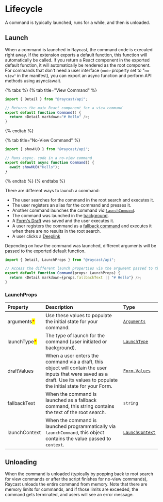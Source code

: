 # Lifecycle

A command is typically launched, runs for a while, and then is unloaded.

## Launch

When a command is launched in Raycast, the command code is executed right away. If the extension exports a default function, this function will automatically be called. If you return a React component in the exported default function, it will automatically be rendered as the root component. For commands that don't need a user interface (`mode` property set to "`no-view"` in the manifest), you can export an async function and perform API methods using async/await.

{% tabs %}
{% tab title="View Command" %}

```typescript
import { Detail } from "@raycast/api";

// Returns the main React component for a view command
export default function Command() {
  return <Detail markdown="# Hello" />;
}
```

{% endtab %}

{% tab title="No-View Command" %}

```typescript
import { showHUD } from "@raycast/api";

// Runs async. code in a no-view command
export default async function Command() {
  await showHUD("Hello");
}
```

{% endtab %}
{% endtabs %}

There are different ways to launch a command:

- The user searches for the command in the root search and executes it.
- The user registers an alias for the command and presses it.
- Another command launches the command _via_ [`launchCommand`](../../api-reference/command.md#launchcommand).
- The command was launched in the [background](./background-refresh.md).
- A [Form's Draft](../../api-reference/user-interface/form.md#drafts) was saved and the user executes it.
- A user registers the command as a [fallback command](https://manual.raycast.com/fallback-commands) and executes it when there are no results in the root search.
- A user clicks a [Deeplink](./deeplinks.md)

Depending on how the command was launched, different arguments will be passed to the exported default function.

```typescript
import { Detail, LaunchProps } from "@raycast/api";

// Access the different launch properties via the argument passed to the function
export default function Command(props: LaunchProps) {
  return <Detail markdown={props.fallbackText || "# Hello"} />;
}
```

### LaunchProps

| Property | Description | Type |
| :--- | :--- | :--- |
| arguments<mark style="color:red;">*</mark> | Use these values to populate the initial state for your command. | <code>[Arguments](arguments.md#arguments)</code> |
| launchType<mark style="color:red;">*</mark> | The type of launch for the command (user initiated or background). | <code>[LaunchType](../../api-reference/environment.md#launchtype)</code> |
| draftValues | When a user enters the command via a draft, this object will contain the user inputs that were saved as a draft.  Use its values to populate the initial state for your Form. | <code>[Form.Values](../../api-reference/user-interface/form.md#form.values)</code> |
| fallbackText | When the command is launched as a fallback command, this string contains the text of the root search. | <code>string</code> |
| launchContext | When the command is launched programmatically via `launchCommand`, this object contains the value passed to `context`. | <code>[LaunchContext](../../api-reference/command.md#launchcontext)</code> |

## Unloading

When the command is unloaded (typically by popping back to root search for view commands or after the script finishes for no-view commands), Raycast unloads the entire command from memory. Note that there are memory limits for commands, and if those limits are exceeded, the command gets terminated, and users will see an error message.
